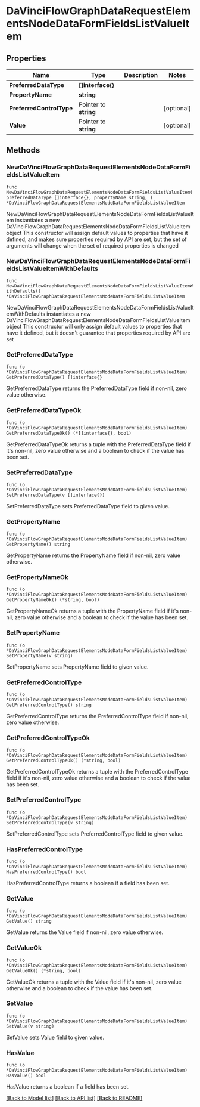# DaVinciFlowGraphDataRequestElementsNodeDataFormFieldsListValueItem

## Properties

Name | Type | Description | Notes
------------ | ------------- | ------------- | -------------
**PreferredDataType** | **[]interface{}** |  | 
**PropertyName** | **string** |  | 
**PreferredControlType** | Pointer to **string** |  | [optional] 
**Value** | Pointer to **string** |  | [optional] 

## Methods

### NewDaVinciFlowGraphDataRequestElementsNodeDataFormFieldsListValueItem

`func NewDaVinciFlowGraphDataRequestElementsNodeDataFormFieldsListValueItem(preferredDataType []interface{}, propertyName string, ) *DaVinciFlowGraphDataRequestElementsNodeDataFormFieldsListValueItem`

NewDaVinciFlowGraphDataRequestElementsNodeDataFormFieldsListValueItem instantiates a new DaVinciFlowGraphDataRequestElementsNodeDataFormFieldsListValueItem object
This constructor will assign default values to properties that have it defined,
and makes sure properties required by API are set, but the set of arguments
will change when the set of required properties is changed

### NewDaVinciFlowGraphDataRequestElementsNodeDataFormFieldsListValueItemWithDefaults

`func NewDaVinciFlowGraphDataRequestElementsNodeDataFormFieldsListValueItemWithDefaults() *DaVinciFlowGraphDataRequestElementsNodeDataFormFieldsListValueItem`

NewDaVinciFlowGraphDataRequestElementsNodeDataFormFieldsListValueItemWithDefaults instantiates a new DaVinciFlowGraphDataRequestElementsNodeDataFormFieldsListValueItem object
This constructor will only assign default values to properties that have it defined,
but it doesn't guarantee that properties required by API are set

### GetPreferredDataType

`func (o *DaVinciFlowGraphDataRequestElementsNodeDataFormFieldsListValueItem) GetPreferredDataType() []interface{}`

GetPreferredDataType returns the PreferredDataType field if non-nil, zero value otherwise.

### GetPreferredDataTypeOk

`func (o *DaVinciFlowGraphDataRequestElementsNodeDataFormFieldsListValueItem) GetPreferredDataTypeOk() (*[]interface{}, bool)`

GetPreferredDataTypeOk returns a tuple with the PreferredDataType field if it's non-nil, zero value otherwise
and a boolean to check if the value has been set.

### SetPreferredDataType

`func (o *DaVinciFlowGraphDataRequestElementsNodeDataFormFieldsListValueItem) SetPreferredDataType(v []interface{})`

SetPreferredDataType sets PreferredDataType field to given value.


### GetPropertyName

`func (o *DaVinciFlowGraphDataRequestElementsNodeDataFormFieldsListValueItem) GetPropertyName() string`

GetPropertyName returns the PropertyName field if non-nil, zero value otherwise.

### GetPropertyNameOk

`func (o *DaVinciFlowGraphDataRequestElementsNodeDataFormFieldsListValueItem) GetPropertyNameOk() (*string, bool)`

GetPropertyNameOk returns a tuple with the PropertyName field if it's non-nil, zero value otherwise
and a boolean to check if the value has been set.

### SetPropertyName

`func (o *DaVinciFlowGraphDataRequestElementsNodeDataFormFieldsListValueItem) SetPropertyName(v string)`

SetPropertyName sets PropertyName field to given value.


### GetPreferredControlType

`func (o *DaVinciFlowGraphDataRequestElementsNodeDataFormFieldsListValueItem) GetPreferredControlType() string`

GetPreferredControlType returns the PreferredControlType field if non-nil, zero value otherwise.

### GetPreferredControlTypeOk

`func (o *DaVinciFlowGraphDataRequestElementsNodeDataFormFieldsListValueItem) GetPreferredControlTypeOk() (*string, bool)`

GetPreferredControlTypeOk returns a tuple with the PreferredControlType field if it's non-nil, zero value otherwise
and a boolean to check if the value has been set.

### SetPreferredControlType

`func (o *DaVinciFlowGraphDataRequestElementsNodeDataFormFieldsListValueItem) SetPreferredControlType(v string)`

SetPreferredControlType sets PreferredControlType field to given value.

### HasPreferredControlType

`func (o *DaVinciFlowGraphDataRequestElementsNodeDataFormFieldsListValueItem) HasPreferredControlType() bool`

HasPreferredControlType returns a boolean if a field has been set.

### GetValue

`func (o *DaVinciFlowGraphDataRequestElementsNodeDataFormFieldsListValueItem) GetValue() string`

GetValue returns the Value field if non-nil, zero value otherwise.

### GetValueOk

`func (o *DaVinciFlowGraphDataRequestElementsNodeDataFormFieldsListValueItem) GetValueOk() (*string, bool)`

GetValueOk returns a tuple with the Value field if it's non-nil, zero value otherwise
and a boolean to check if the value has been set.

### SetValue

`func (o *DaVinciFlowGraphDataRequestElementsNodeDataFormFieldsListValueItem) SetValue(v string)`

SetValue sets Value field to given value.

### HasValue

`func (o *DaVinciFlowGraphDataRequestElementsNodeDataFormFieldsListValueItem) HasValue() bool`

HasValue returns a boolean if a field has been set.


[[Back to Model list]](../README.md#documentation-for-models) [[Back to API list]](../README.md#documentation-for-api-endpoints) [[Back to README]](../README.md)


